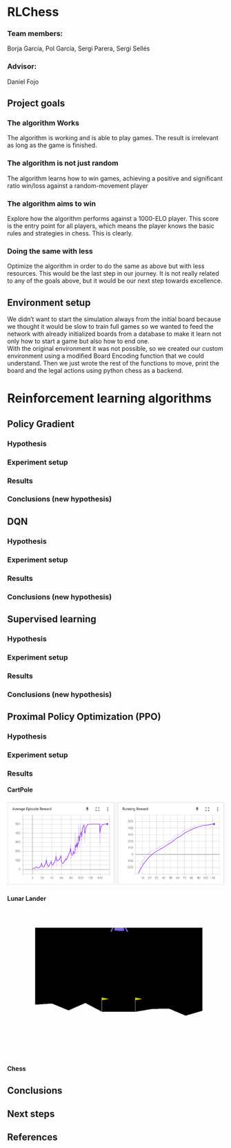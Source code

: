 # RLChess


### Team members:
Borja García, Pol García, Sergi Parera, Sergi Sellés
### Advisor:
Daniel Fojo

## Project goals
### The algorithm Works
The algorithm is working and is able to play games. The result is irrelevant as long as the game is finished.
### The algorithm is not just random
The algorithm learns how to win games, achieving a positive and significant ratio win/loss against a random-movement player
### The algorithm aims to win
Explore how the algorithm performs against a 1000-ELO player. This score is the entry point for all players, which means the player knows the basic rules and strategies in chess. This is clearly.
### Doing the same with less
Optimize the algorithm in order to do the same as above but with less resources. This would be the last step in our journey. It is not really related to any of the goals above, but it would be our next step towards excellence.


## Environment setup
We didn’t want to start the simulation always from the initial board because we thought it would be slow to train full games so we wanted to feed the network with already initialized boards from a database to make it learn not only how to start a game but also how to end one.  
With the original environment it was not possible, so we created our custom environment using a modified Board Encoding function that we could understand. Then we just wrote the rest of the functions to move, print the board and the legal actions using python chess as a backend.


# Reinforcement learning algorithms

## Policy Gradient
### Hypothesis
### Experiment setup
### Results
### Conclusions (new hypothesis)

## DQN
### Hypothesis
### Experiment setup
### Results
### Conclusions (new hypothesis)

## Supervised learning
### Hypothesis
### Experiment setup
### Results
### Conclusions (new hypothesis)

## Proximal Policy Optimization (PPO)
### Hypothesis
### Experiment setup
### Results
#### CartPole
![CarPole learning curve](png/CartPole.png)

#### Lunar Lander
![Gif](gifs/LunarLander.gif)

#### Chess
## Conclusions


## Next steps

## References
